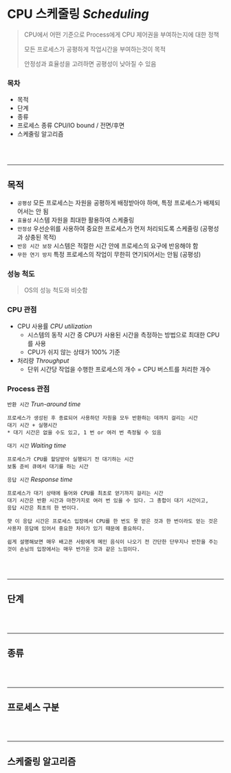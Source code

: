 # CPU 스케줄링 *Scheduling*

> CPU에서 어떤 기준으로 Process에게 CPU 제어권을 부여하는지에 대한 정책
> 
> 모든 프로세스가 공평하게 작업시간을 부여하는것이 목적
> 
> 안정성과 효율성을 고려하면 공평성이 낮아질 수 있음

### 목차
- 목적
- 단계
- 종류
- 프로세스 종류 CPU/IO bound / 전면/후면
- 스케줄링 알고리즘

<br/><br/>

---
## 목적

- `공평성` 모든 프로세스는 자원을 공평하게 배정받아야 하며, 특정 프로세스가 배제되어서는 안 됨
- `효율성` 시스템 자원을 최대한 활용하여 스케줄링
- `안정성` 우선순위를 사용하여 중요한 프로세스가 먼저 처리되도록 스케줄링 (공평성과 상충된 목적)
- `반응 시간 보장` 시스템은 적절한 시간 안에 프로세스의 요구에 반응해야 함
- `무한 연기 방지` 특정 프로세스의 작업이 무한히 연기되어서는 안됨 (공평성)

### 성능 척도 
> OS의 성능 척도와 비슷함

### CPU 관점

- CPU 사용률 *CPU utilization*
  - 시스템의 동작 시간 중 CPU가 사용된 시간을 측정하는 방법으로 최대한 CPU를 사용
  - CPU가 쉬지 않는 상태가 100% 기준
- 처리량 *Throughput*
  - 단위 시간당 작업을 수행한 프로세스의 개수 = CPU 버스트를 처리한 개수

### Process 관점

`반환 시간` *Trun-around time*
```
프로세스가 생성된 후 종료되어 사용하던 자원을 모두 반환하는 데까지 걸리는 시간
대기 시간 + 실행시간
* 대기 시간은 없을 수도 있고, 1 번 or 여러 번 측정될 수 있음
```
`대기 시간` *Waiting time*
```
프로세스가 CPU를 할당받아 실행되기 전 대기하는 시간
보통 준비 큐에서 대기를 하는 시간
```
`응답 시간` *Response time*
```
프로세스가 대기 상태에 들어와 CPU를 최초로 얻기까지 걸리는 시간
대기 시간은 반환 시간과 마찬가지로 여러 번 있을 수 있다. 그 총합이 대기 시간이고, 
응답 시간은 최초의 한 번이다. 

햣 이 응답 시간은 프로세스 입장에서 CPU를 한 번도 못 얻은 것과 한 번이라도 얻는 것은 사용자 응답에 있어서 중요한 차이가 있기 때문에 중요하다.

쉽게 설명해보면 매우 배고픈 사람에게 메인 음식이 나오기 전 간단한 단무지나 반찬을 주는 것이 손님의 입장에서는 매우 반가운 것과 같은 느낌이다.
```

<br/><br/>

---
## 단계

<br/><br/>

---
## 종류

<br/><br/>

---
## 프로세스 구분

<br/><br/>

---
## 스케줄링 알고리즘
